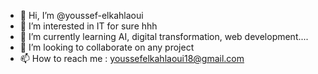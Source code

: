 - 👋 Hi, I’m @youssef-elkahlaoui
- 👀 I’m interested in IT for sure hhh
- 🌱 I’m currently learning AI, digital transformation, web development....
- 💞️ I’m looking to collaborate on any project
- 📫 How to reach me : youssefelkahlaoui18@gmail.com

<!---
youssef-elkahlaoui/youssef-elkahlaoui is a ✨ special ✨ repository because its `README.md` (this file) appears on your GitHub profile.
You can click the Preview link to take a look at your changes.
--->
